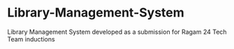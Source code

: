 # Library-Management-System
Library Management System developed as a submission for Ragam 24 Tech Team inductions
